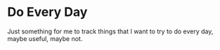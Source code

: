 # Do Every Day

Just something for me to track things that I want to try to do every day, maybe
useful, maybe not.
